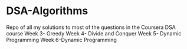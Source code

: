 # DSA-Algorithms
Repo of all my solutions to most of the questions in the Coursera DSA course
Week 3- Greedy
Week 4- Divide and Conquer
Week 5- Dynamic Programming
Week 6-Dynamic Programming
